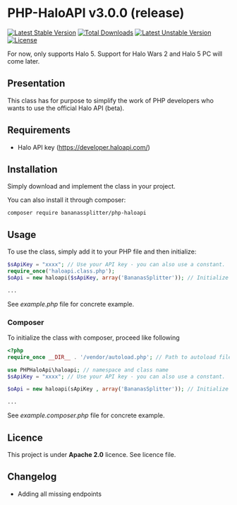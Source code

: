 # PHP-HaloAPI v3.0.0 (release)

[![Latest Stable Version](https://poser.pugx.org/bananassplitter/php-haloapi/v/stable)](https://packagist.org/packages/bananassplitter/php-haloapi)
[![Total Downloads](https://poser.pugx.org/bananassplitter/php-haloapi/downloads)](https://packagist.org/packages/bananassplitter/php-haloapi)
[![Latest Unstable Version](https://poser.pugx.org/bananassplitter/php-haloapi/v/unstable)](https://packagist.org/packages/bananassplitter/php-haloapi)
[![License](https://poser.pugx.org/bananassplitter/php-haloapi/license)](https://packagist.org/packages/bananassplitter/php-haloapi)

For now, only supports Halo 5. Support for Halo Wars 2 and Halo 5 PC will come later.

## Presentation
This class has for purpose to simplify the work of PHP developers who wants to use the official Halo API (beta).

## Requirements
* Halo API key  (https://developer.haloapi.com/)

## Installation

Simply download and implement the class in your project.

You can also install it through composer:

```
composer require bananassplitter/php-haloapi
```

## Usage

To use the class, simply add it to your PHP file and then initialize:

```PHP
$sApiKey = "xxxx"; // Use your API key - you can also use a constant.
require_once('haloapi.class.php');
$oApi = new haloapi($sApiKey, array('BananasSplitter')); // Initialize the class

...
```

See _example.php_ file for concrete example.

### Composer

To initialize the class with composer, proceed like following

```PHP
<?php
require_once __DIR__ . '/vendor/autoload.php'; // Path to autoload file...

use PHPHaloApi\haloapi; // namespace and class name
$sApiKey = "xxxx"; // Use your API key - you can also use a constant.

$oApi = new haloapi(sApiKey , array('BananasSplitter')); // Initialize the class

...

```

See _example.composer.php_ file for concrete example.

## Licence
This project is under **Apache 2.0** licence. See licence file.

## Changelog
* Adding all missing endpoints

